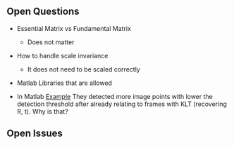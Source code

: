## Open Questions

- Essential Matrix vs Fundamental Matrix
  - Does not matter

- How to handle scale invariance
  - It does not need to be scaled correctly

- Matlab Libraries that are allowed
- In Matlab [Example](https://ch.mathworks.com/help/vision/ug/structure-from-motion-from-two-views.html) They detected more image points with lower the detection threshold after already relating to frames with KLT  (recovering R, t). Why is that?



## Open Issues


